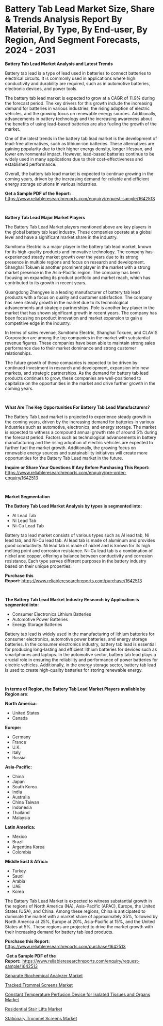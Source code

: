 <p><h1>Battery Tab Lead Market Size, Share & Trends Analysis Report By Material, By Type, By End-user, By Region, And Segment Forecasts, 2024 - 2031</h1></p><p><strong>Battery Tab Lead Market Analysis and Latest Trends</strong></p>
<p><p>Battery tab lead is a type of lead used in batteries to connect batteries to electrical circuits. It is commonly used in applications where high conductivity and durability are required, such as in automotive batteries, electronic devices, and power tools.</p><p>The battery tab lead market is expected to grow at a CAGR of 11.9% during the forecast period. The key drivers for this growth include the increasing demand for batteries in various industries, the rising adoption of electric vehicles, and the growing focus on renewable energy sources. Additionally, advancements in battery technology and the increasing awareness about the benefits of using lead-based batteries are also fueling the growth of the market.</p><p>One of the latest trends in the battery tab lead market is the development of lead-free alternatives, such as lithium-ion batteries. These alternatives are gaining popularity due to their higher energy density, longer lifespan, and lower environmental impact. However, lead-based batteries continue to be widely used in many applications due to their cost-effectiveness and established performance.</p><p>Overall, the battery tab lead market is expected to continue growing in the coming years, driven by the increasing demand for reliable and efficient energy storage solutions in various industries.</p></p>
<p><strong>Get a Sample PDF of the Report:&nbsp;</strong> <a href="https://www.reliableresearchreports.com/enquiry/request-sample/1642513">https://www.reliableresearchreports.com/enquiry/request-sample/1642513</a></p>
<p>&nbsp;</p>
<p><strong>Battery Tab Lead Major Market Players</strong></p>
<p><p>The Battery Tab Lead Market players mentioned above are key players in the global battery tab lead industry. These companies operate at a global level and have a significant market share in the industry. </p><p>Sumitomo Electric is a major player in the battery tab lead market, known for its high-quality products and innovative technology. The company has experienced steady market growth over the years due to its strong presence in multiple regions and focus on research and development. Shanghai Tokuen is another prominent player in the market with a strong market presence in the Asia-Pacific region. The company has been focusing on expanding its product portfolio and market reach, which has contributed to its growth in recent years.</p><p>Guangdong Zhengyee is a leading manufacturer of battery tab lead products with a focus on quality and customer satisfaction. The company has seen steady growth in the market due to its technological advancements and strategic partnerships. Pole is another key player in the market that has shown significant growth in recent years. The company has been focusing on product innovation and market expansion to gain a competitive edge in the industry.</p><p>In terms of sales revenue, Sumitomo Electric, Shanghai Tokuen, and CLAVIS Corporation are among the top companies in the market with substantial revenue figures. These companies have been able to maintain strong sales performance due to their market dominance and strong customer relationships.</p><p>The future growth of these companies is expected to be driven by continued investment in research and development, expansion into new markets, and strategic partnerships. As the demand for battery tab lead products continues to grow, these companies are well-positioned to capitalize on the opportunities in the market and drive further growth in the coming years.</p></p>
<p>&nbsp;</p>
<p><strong>What Are The Key Opportunities For Battery Tab Lead Manufacturers?</strong></p>
<p><p>The Battery Tab Lead market is projected to experience steady growth in the coming years, driven by the increasing demand for batteries in various industries such as automotive, electronics, and energy storage. The market is expected to witness a compound annual growth rate of around 5% during the forecast period. Factors such as technological advancements in battery manufacturing and the rising adoption of electric vehicles are expected to further fuel the market growth. Additionally, the growing focus on renewable energy sources and sustainability initiatives will create more opportunities for the Battery Tab Lead market in the future.</p></p>
<p><strong>Inquire or Share Your Questions If Any Before Purchasing This Report:</strong> <a href="https://www.reliableresearchreports.com/enquiry/pre-order-enquiry/1642513">https://www.reliableresearchreports.com/enquiry/pre-order-enquiry/1642513</a></p>
<p>&nbsp;</p>
<p><strong>Market Segmentation</strong></p>
<p><strong>The Battery Tab Lead Market Analysis by types is segmented into:</strong></p>
<p><ul><li>Al Lead Tab</li><li>Ni Lead Tab</li><li>Ni-Cu Lead Tab</li></ul></p>
<p><p>Battery tab lead market consists of various types such as Al lead tab, Ni lead tab, and Ni-Cu lead tab. Al lead tab is made of aluminum and provides good conductivity. Ni lead tab is made of nickel and is known for its high melting point and corrosion resistance. Ni-Cu lead tab is a combination of nickel and copper, offering a balance between conductivity and corrosion resistance. Each type serves different purposes in the battery industry based on their unique properties.</p></p>
<p><strong>Purchase this Report:&nbsp;</strong><a href="https://www.reliableresearchreports.com/purchase/1642513">https://www.reliableresearchreports.com/purchase/1642513</a></p>
<p>&nbsp;</p>
<p><strong>The Battery Tab Lead Market Industry Research by Application is segmented into:</strong></p>
<p><ul><li>Consumer Electronics Lithium Batteries</li><li>Automotive Power Batteries</li><li>Energy Storage Batteries</li></ul></p>
<p><p>Battery tab lead is widely used in the manufacturing of lithium batteries for consumer electronics, automotive power batteries, and energy storage batteries. In the consumer electronics industry, battery tab lead is essential for producing long-lasting and efficient lithium batteries for devices such as smartphones and laptops. In the automotive sector, battery tab lead plays a crucial role in ensuring the reliability and performance of power batteries for electric vehicles. Additionally, in the energy storage sector, battery tab lead is used to create high-quality batteries for storing renewable energy.</p></p>
<p>&nbsp;</p>
<p><strong>In terms of Region, the Battery Tab Lead Market Players available by Region are:</strong></p>
<p>
    <p> <strong> North America: </strong>
        <ul>
            <li>United States</li>
            <li>Canada</li>
        </ul>
        </p> 
    <p> <strong> Europe: </strong>
        <ul>
            <li>Germany</li>
            <li>France</li>
            <li>U.K.</li>
            <li>Italy</li>
            <li>Russia</li>
        </ul>
        </p> 
    <p> <strong> Asia-Pacific: </strong>
        <ul>
            <li>China</li>
            <li>Japan</li>
            <li>South Korea</li>
            <li>India</li>
            <li>Australia</li>
            <li>China Taiwan</li>
            <li>Indonesia</li>
            <li>Thailand</li>
            <li>Malaysia</li>
        </ul>
        </p> 
    <p> <strong> Latin America: </strong>
        <ul>
            <li>Mexico</li>
            <li>Brazil</li>
            <li>Argentina Korea</li>
            <li>Colombia</li>
        </ul>
        </p> 
    <p> <strong> Middle East & Africa: </strong>
        <ul>
            <li>Turkey</li>
            <li>Saudi</li>
            <li>Arabia</li>
            <li>UAE</li>
            <li>Korea</li>
        </ul>
    </p>
    </p>
<p><p>The Battery Tab Lead Market is expected to witness substantial growth in the regions of North America (NA), Asia-Pacific (APAC), Europe, the United States (USA), and China. Among these regions, China is anticipated to dominate the market with a market share of approximately 35%, followed by North America at 25%, Europe at 20%, Asia-Pacific at 15%, and the United States at 5%. These regions are projected to drive the market growth with their increasing demand for battery tab lead products.</p></p>
<p><strong>Purchase this Report: </strong><a href="https://www.reliableresearchreports.com/purchase/1642513">https://www.reliableresearchreports.com/purchase/1642513</a></p>
<p>&nbsp;<strong>Get a Sample PDF of the Report:&nbsp;&nbsp;</strong><a href="https://www.reliableresearchreports.com/enquiry/request-sample/1642513">https://www.reliableresearchreports.com/enquiry/request-sample/1642513</a></p>
<p><strong></strong></p>
<p><p><a href="https://issuu.com/reportprime-2/docs/separate-biochemical-analyzer-market-size-2030.ppt">Separate Biochemical Analyzer Market</a></p><p><a href="https://github.com/timeliteaut/Market-Research-Report-List-1/blob/main/tracked-trommel-screens-market.md">Tracked Trommel Screens Market</a></p><p><a href="https://issuu.com/reportprime-2/docs/constant-temperature-perfusion-device-for-isolated">Constant Temperature Perfusion Device for Isolated Tissues and Organs Market</a></p><p><a href="https://github.com/globismark/Market-Research-Report-List-2/blob/main/residential-stair-lifts-market.md">Residential Stair Lifts Market</a></p><p><a href="https://github.com/bobicer/Market-Research-Report-List-2/blob/main/stationary-trommel-screens-market.md">Stationary Trommel Screens Market</a></p></p>